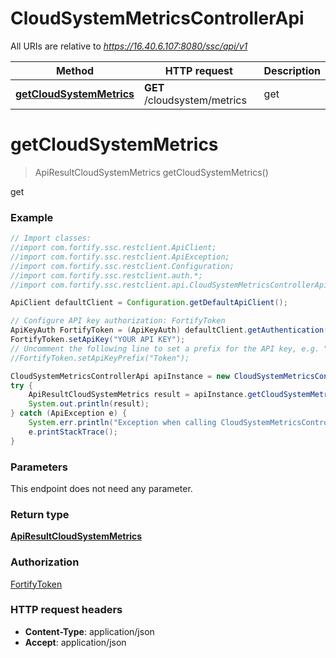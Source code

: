# CloudSystemMetricsControllerApi

All URIs are relative to *https://16.40.6.107:8080/ssc/api/v1*

Method | HTTP request | Description
------------- | ------------- | -------------
[**getCloudSystemMetrics**](CloudSystemMetricsControllerApi.md#getCloudSystemMetrics) | **GET** /cloudsystem/metrics | get


<a name="getCloudSystemMetrics"></a>
# **getCloudSystemMetrics**
> ApiResultCloudSystemMetrics getCloudSystemMetrics()

get

### Example
```java
// Import classes:
//import com.fortify.ssc.restclient.ApiClient;
//import com.fortify.ssc.restclient.ApiException;
//import com.fortify.ssc.restclient.Configuration;
//import com.fortify.ssc.restclient.auth.*;
//import com.fortify.ssc.restclient.api.CloudSystemMetricsControllerApi;

ApiClient defaultClient = Configuration.getDefaultApiClient();

// Configure API key authorization: FortifyToken
ApiKeyAuth FortifyToken = (ApiKeyAuth) defaultClient.getAuthentication("FortifyToken");
FortifyToken.setApiKey("YOUR API KEY");
// Uncomment the following line to set a prefix for the API key, e.g. "Token" (defaults to null)
//FortifyToken.setApiKeyPrefix("Token");

CloudSystemMetricsControllerApi apiInstance = new CloudSystemMetricsControllerApi();
try {
    ApiResultCloudSystemMetrics result = apiInstance.getCloudSystemMetrics();
    System.out.println(result);
} catch (ApiException e) {
    System.err.println("Exception when calling CloudSystemMetricsControllerApi#getCloudSystemMetrics");
    e.printStackTrace();
}
```

### Parameters
This endpoint does not need any parameter.

### Return type

[**ApiResultCloudSystemMetrics**](ApiResultCloudSystemMetrics.md)

### Authorization

[FortifyToken](../README.md#FortifyToken)

### HTTP request headers

 - **Content-Type**: application/json
 - **Accept**: application/json


